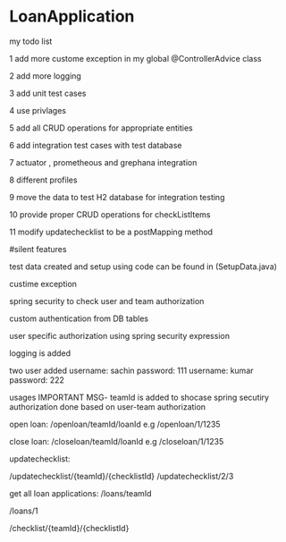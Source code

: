 # LoanApplication

my todo list

1 add more custome exception in my global @ControllerAdvice class

2 add more logging 

3 add unit test cases

4 use privlages

5 add all CRUD operations for appropriate entities

6 add integration test cases with test database

7 actuator , prometheous and grephana integration

8 different profiles 

9 move the data to test H2 database for integration testing

10 provide proper CRUD operations for checkListItems

11 modify updatechecklist to be a postMapping method



#silent features 

test data created and setup using code can be found in (SetupData.java)

custime exception

spring security to check user and team authorization

custom authentication from DB tables

user specific authorization using spring security expression

logging is added

two user added
 username: sachin 
 password: 111
 username: kumar
 password: 222
 
 usages
 IMPORTANT MSG- teamId is added to shocase spring secutiry authorization done based on user-team authorization
 
 open loan:
 /openloan/teamId/loanId
 e.g
 /openloan/1/1235


close loan:
 /closeloan/teamId/loanId
 e.g
 /closeloan/1/1235
 
 updatechecklist:
 
 /updatechecklist/{teamId}/{checklistId}
 /updatechecklist/2/3
 
 get all loan applications:
  /loans/teamId
  
 /loans/1
 
 
 /checklist/{teamId}/{checklistId}
 
 
 
 



